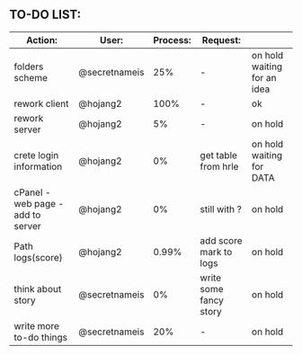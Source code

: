 ## TO-DO LIST:

Action:|User:|Process:|Request:|<br />
---|---|---|---|---    
folders scheme                    | @secretnameis       | 25% | -| on hold  waiting for an idea
rework client                     | @hojang2            | 100% | -| ok
rework server                     | @hojang2            | 5% | -| on hold
crete login information           | @hojang2            | 0% | get table from hrle| on hold  waiting for DATA  
cPanel - web page - add to server | @hojang2            | 0% | still with ?| on hold
Path logs(score)                  | @hojang2            | 0.99%  | add score mark to logs|on hold
think about story                 | @secretnameis       | 0% | write some fancy story|on hold
write more to-do things           | @secretnameis       | 20% | -|on hold
